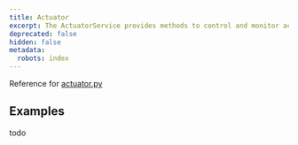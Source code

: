 ```yaml
---
title: Actuator
excerpt: The ActuatorService provides methods to control and monitor actuators.
deprecated: false
hidden: false
metadata:
  robots: index
---
```

Reference for [actuator.py](https://github.com/kscalelabs/kos/blob/master/kos-py/pykos/services/actuator.py)

## Examples

todo